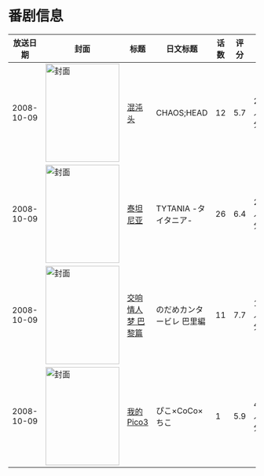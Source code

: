 # 番剧信息

|放送日期|封面|标题|日文标题|话数|评分|评分人数|
|---|---|---|---|---|---|---|
|2008-10-09|<img src="//lain.bgm.tv/pic/cover/c/17/0c/884_PPxeJ.jpg" alt="封面" style="width:150px;height:200px;object-fit:cover;">|[混沌头](https://bangumi.tv/subject/884)|CHAOS;HEAD|12|5.7|2288人评分|
|2008-10-09|<img src="//lain.bgm.tv/pic/cover/c/ed/db/1037_2KIY8.jpg" alt="封面" style="width:150px;height:200px;object-fit:cover;">|[泰坦尼亚](https://bangumi.tv/subject/1037)|TYTANIA -タイタニア-|26|6.4|216人评分|
|2008-10-09|<img src="//lain.bgm.tv/pic/cover/c/36/83/1966_gSCg8.jpg" alt="封面" style="width:150px;height:200px;object-fit:cover;">|[交响情人梦 巴黎篇](https://bangumi.tv/subject/1966)|のだめカンタービレ 巴里編|11|7.7|1624人评分|
|2008-10-09|<img src="/img/no_icon_subject.png" alt="封面" style="width:150px;height:200px;object-fit:cover;">|[我的Pico3](https://bangumi.tv/subject/7962)|ぴこ×CoCo×ちこ|1|5.9|429人评分|
